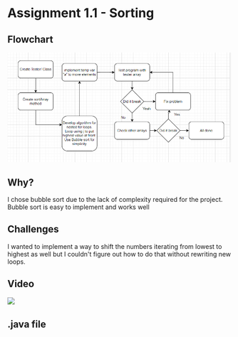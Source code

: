# Assignment 1.1 - Sorting

## Flowchart

![](<Screenshot (13).png>)

## Why?

I chose bubble sort due to the lack of complexity required for the project. Bubble sort is easy to implement and works well

## Challenges

I wanted to implement a way to shift the numbers iterating from lowest to highest as well but I couldn't figure out how to do that without rewriting new loops. 

## Video

![](https://www.loom.com/share/7c5ab75724a342fe872e4e3269fb56e4?sid=d1ff39f2-b55b-4362-8da1-a58acdb170c9)

## .java file

